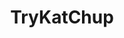 ---
title: TryKatChup
github: https://github.com/TryKatChup
mode: dark
transition: 1.1s
score: 87.7
archetype:
- Code
- Minimalistic
- Editor’s Choice
- Innovative
---